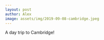 ```yaml
---
layout: post
author: Alex
image: assets/img/2019-09-08-cambridge.jpeg
---
```


A day trip to Cambridge!
